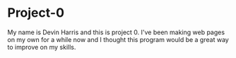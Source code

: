 # Project-0

My name is Devin Harris and this is project 0. I've been making web pages on my own for a while now and I thought this 
program would be a great way to improve on my skills. 
